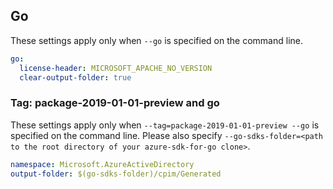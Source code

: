 ## Go

These settings apply only when `--go` is specified on the command line.

```yaml $(go)
go:
  license-header: MICROSOFT_APACHE_NO_VERSION
  clear-output-folder: true
```

### Tag: package-2019-01-01-preview and go

These settings apply only when `--tag=package-2019-01-01-preview --go` is specified on the command line.
Please also specify `--go-sdks-folder=<path to the root directory of your azure-sdk-for-go clone>`.

```yaml $(tag) == 'package-2019-01-01-preview' && $(go)
namespace: Microsoft.AzureActiveDirectory
output-folder: $(go-sdks-folder)/cpim/Generated
```

